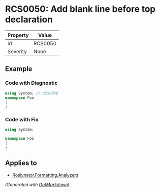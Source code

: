 # RCS0050: Add blank line before top declaration

| Property | Value   |
| -------- | ------- |
| Id       | RCS0050 |
| Severity | None    |

## Example

### Code with Diagnostic

```csharp
using System; // RCS0050
namespace Foo
{
}
```

### Code with Fix

```csharp
using System;

namespace Foo
{
}
```

## Applies to

* [Roslynator.Formatting.Analyzers](https://www.nuget.org/packages/Roslynator.Formatting.Analyzers)


*\(Generated with [DotMarkdown](http://github.com/JosefPihrt/DotMarkdown)\)*